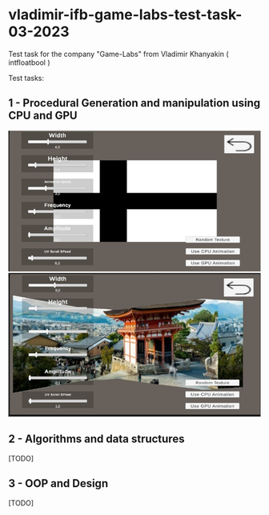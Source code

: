 # vladimir-ifb-game-labs-test-task-03-2023
Test task for the company "Game-Labs" from Vladimir Khanyakin ( intfloatbool )

Test tasks:

## 1 - Procedural Generation and manipulation using CPU and GPU
  ![Alt text](/Screens/Task_0_Procedural_generation_0.jpg "Optional Title")
  ![Alt text](/Screens/Task_0_Procedural_generation_1.jpg "Optional Title")
  
## 2 - Algorithms and data structures
  [TODO]
## 3 - OOP and Design
  [TODO]
